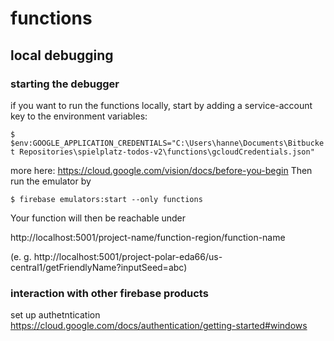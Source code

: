 # functions

## local debugging
### starting the debugger
if you want to run the functions locally, start by adding a service-account key to the environment variables:

```$  $env:GOOGLE_APPLICATION_CREDENTIALS="C:\Users\hanne\Documents\Bitbucket Repositories\spielplatz-todos-v2\functions\gcloudCredentials.json"```

more here: https://cloud.google.com/vision/docs/before-you-begin
Then run the emulator by

```$ firebase emulators:start --only functions```

Your function will then be reachable under

http://localhost:5001/project-name/function-region/function-name

(e. g. http://localhost:5001/project-polar-eda66/us-central1/getFriendlyName?inputSeed=abc)

### interaction with other firebase products
set up authetntication 
https://cloud.google.com/docs/authentication/getting-started#windows